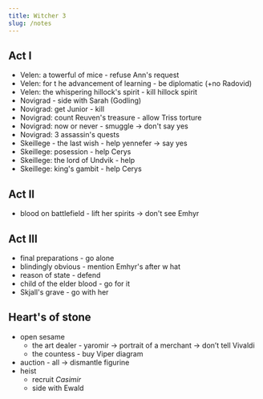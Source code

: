 ```yaml
---
title: Witcher 3
slug: /notes
---
```


## Act I

* Velen: a towerful of mice - refuse Ann's request
* Velen: for t he advancement of learning - be diplomatic (+no Radovid)
* Velen: the whispering hillock's spirit - kill hillock spirit
* Novigrad - side with Sarah (Godling)
* Novigrad: get Junior - kill
* Novigrad: count Reuven's treasure - allow Triss torture
* Novigrad: now or never - smuggle -> don't say yes
* Novigrad: 3 assassin's quests
* Skeillege - the last wish - help yennefer -> say yes
* Skeillege: posession - help Cerys
* Skeillege: the lord of Undvik - help
* Skeillege: king's gambit - help Cerys

## Act II

* blood on battlefield - lift her spirits -> don't see Emhyr

## Act III

* final preparations - go alone
* blindingly obvious - mention Emhyr's after w hat
* reason of state - defend
* child of the elder blood - go for it
* Skjall's grave - go with her

## Heart's of stone

* open sesame
  * the art dealer - yaromir → portrait of a merchant → don’t tell Vivaldi
  * the countess - buy Viper diagram
* auction - all → dismantle figurine
* heist
  * recruit *Casimir*
  * side with Ewald
